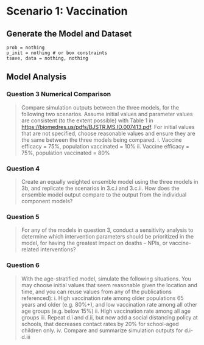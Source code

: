 # Scenario 1: Vaccination

## Generate the Model and Dataset

```@example scenario1
prob = nothing
p_init = nothing # or box constraints
tsave, data = nothing, nothing
```

## Model Analysis

### Question 3 Numerical Comparison

> Compare simulation outputs between the three models, for the following two scenarios. Assume initial values and parameter values are consistent (to the extent possible) with Table 1 in https://biomedres.us/pdfs/BJSTR.MS.ID.007413.pdf. For initial values that are not specified, choose reasonable values and ensure they are the same between the three models being compared.
> i.	Vaccine efficacy = 75%, population vaccinated = 10%
> ii.	Vaccine efficacy = 75%, population vaccinated = 80%

### Question 4

> Create an equally weighted ensemble model using the three models in 3b, and replicate the scenarios in 3.c.i and 3.c.ii. How does the ensemble model output compare to the output from the individual component models?

### Question 5

> For any of the models in question 3, conduct a sensitivity analysis to determine which intervention parameters should be prioritized in the model, for having the greatest impact on deaths – NPIs, or vaccine-related interventions?

### Question 6

> With the age-stratified model, simulate the following situations. You may choose initial values that seem reasonable given the location and time, and you can reuse values from any of the publications referenced):
> i.	High vaccination rate among older populations 65 years and older (e.g. 80%+), and low vaccination rate among all other age groups (e.g. below 15%)
> ii.	High vaccination rate among all age groups
> iii.	Repeat d.i and d.ii, but now add a social distancing policy at schools, that decreases contact rates by 20% for school-aged children only.
> iv.	Compare and summarize simulation outputs for d.i-d.iii
